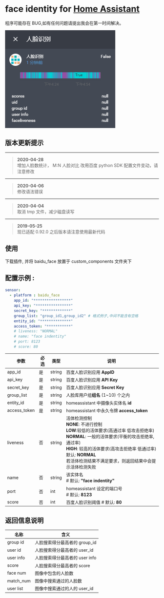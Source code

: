 # face identity for [Home Assistant](https://home-assistant.io)  

程序可能存在 BUG,如有任何问题请提出我会在第一时间解决。
    
![演示](src/demo.gif)

## 版本更新提示
---
> **2020-04-28**<br />
> 增加人脸数统计， M:N 人脸对比
> 改用百度 python SDK
> 配置文件变动，请注意修改

---
> **2020-04-06**<br />
> 修改语法错误

---
> **2020-04-04**<br />
> 取消 tmp 文件，减少磁盘读写
---
> **2019-05-25**<br />
> 现已适配 0.92.0 之后版本请注意使用最新代码

## 使用
下载插件, 并将 baidu_face 放置于 custom_components 文件夹下

## 配置示例 :
```YAML
sensor:
  - platform : baidu_face
    app_id: "*****************" 
    api_key: "****************" 
    secret_key: "*************" 
    group_list: "group_id1,group_id2" # 格式例子,中间不能含有空格
    entity_id: "**************"    
    access_token: "***********"
    # liveness: "NORMAL"
    # name: "face indentity"
    # port: 8123
    # score: 80
```

| 参数 | 必选 | 类型 | 说明 |
|---|---|---|---|
| app_id | 是 | string | 百度人脸识别应用 **AppID** |
| api_key | 是 | string | 百度人脸识别应用 **API Key** |
| secret_key | 是 | string | 百度人脸识别应用 **Secret Key** |
| group_list | 是 | string | 人脸库用户组**组名** (1~10) 个之内|
| entity_id | 是 | string | homeassistant 中摄像头实体名 **id** |
| access_token | 是 | string | homeassistant 中永久令牌 **access_token** |
| liveness | 否 | string | 活体检测控制 <br> **NONE**: 不进行控制 <br> **LOW**:较低的活体要求(高通过率 低攻击拒绝率) <br> **NORMAL**: 一般的活体要求(平衡的攻击拒绝率, 通过率) <br> **HIGH**: 较高的活体要求(高攻击拒绝率 低通过率) <br> 默认: **NORMAL** <br> 若活体检测结果不满足要求，则返回结果中会提示活体检测失败 |
| name | 否 | string | 该实体名 <br> # 默认: **"face indentity"**|
| port | 否 | int | homeassistant 设定的端口号 <br> # 默认: **8123**|
| score | 否 | int | 百度人脸识别阈值 # 默认: **80**|

## 返回信息说明
| 名称 | 含义 |
|---|---|
| group id  | 人脸搜索得分最高者的 group_id  |
| user id   | 人脸搜索得分最高者的 user_id   |
| user info | 人脸搜索得分最高者的 user info |
| score     | 人脸搜索得分最高者的 score     |
| face num  | 图像中包含的人脸数             |
| match_num | 图像中搜索通过的人脸数         |
| user list | 图像中搜索通过的人的 user_id   |
